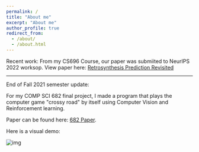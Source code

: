 ```yaml
---
permalink: /
title: "About me"
excerpt: "About me"
author_profile: true
redirect_from: 
  - /about/
  - /about.html
---
```


Recent work: 
From my CS696 Course, our paper was submiited to NeurIPS 2022 worksop. View paper here: [Retrosynthesis Prediction Revisited](https://research.ibm.com/publications/retrosynthesis-prediction-revisited)

--- 

End of Fall 2021 semester update: 

For my COMP SCI 682 final project, I made a program that plays the computer game "crossy road" by itself using Computer Vision and Reinforcement learning. 

Paper can be found here: [682 Paper](https://github.com/h-tu/course_reports/blob/main/cs682/682_Final_Paper.pdf).

Here is a visual demo:

![img](images/showcase.gif)
